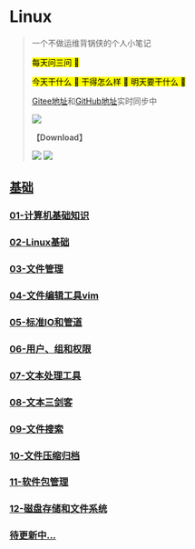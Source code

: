 # Linux

> 
>
> 一个不做运维背锅侠的个人小笔记
>
> <mark>每天问三问 :speech_balloon: 
> 
> <mark>今天干什么 :thought_balloon: 干得怎么样 :thought_balloon: 明天要干什么 :thought_balloon: 
>
> [Gitee地址](https://gitee.com/zhang-qilin-0522)和[GitHub地址](https://github.com/zhang-qilin)实时同步中
> 
>  [![](https://img.shields.io/badge/最近更新时间-2022.03.22_22:28-blue.svg?style=social)](https://github.com/zhang-qilin/Linux)
> 
> **【Download】**
>
>  [![](https://img.shields.io/badge/Download-@Giee-brightgreen.svg?style=plastic&logo=Gitee)](https://gitee.com/zhang-qilin-0522/Linux/repository/archive/main.zip)
>  [![](https://img.shields.io/badge/Download-@GitHub-brightgreen.svg?style=plastic&logo=Github)](https://github.com/zhang-qilin-0522/Linux/repository/archive/main.zip)
>  
> 


## [基础](./README.md)


### [01-计算机基础知识](./basis/01-计算机基础知识.md)

### [02-Linux基础](./basis/02-Linux基础.md)

### [03-文件管理](./basis/03-文件管理.md)

### [04-文件编辑工具vim](./basis/04-文件编辑工具vim.md)

### [05-标准IO和管道](./basis/05-标准IO和管道.md)

### [06-用户、组和权限](./basis/06-用户、组和权限.md)

### [07-文本处理工具](./basis/07-文本处理工具.md)

### [08-文本三剑客](./basis/08-文本三剑客.md)

### [09-文件搜索](./basis/09-文件搜索.md)

### [10-文件压缩归档](./basis/10-文件压缩归档.md)

### [11-软件包管理](./basis/11-软件包管理.md)

### [12-磁盘存储和文件系统](./basis/12-磁盘存储和文件系统.md)

### [待更新中...](./)
